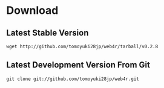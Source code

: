 Download
=========

Latest Stable Version
------------------------------
    wget http://github.com/tomoyuki28jp/web4r/tarball/v0.2.8

Latest Development Version From Git
--------------------------------------------
    git clone git://github.com/tomoyuki28jp/web4r.git
